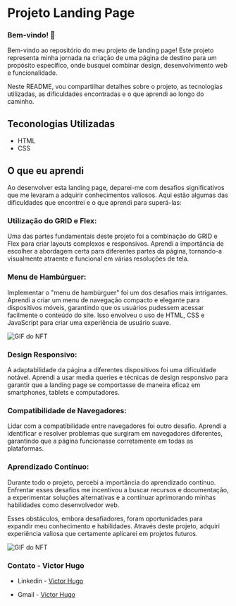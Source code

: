 # Projeto Landing Page

### Bem-vindo! 👋
Bem-vindo ao repositório do meu projeto de landing page! Este projeto representa minha jornada na criação de uma página de destino para um propósito específico, onde busquei combinar design, desenvolvimento web e funcionalidade. 

Neste README, vou compartilhar detalhes sobre o projeto, as tecnologias utilizadas, as dificuldades encontradas e o que aprendi ao longo do caminho.

## Teconologias Utilizadas
- HTML
- CSS

## O que eu aprendi
Ao desenvolver esta landing page, deparei-me com desafios significativos que me levaram a adquirir conhecimentos valiosos. Aqui estão algumas das dificuldades que encontrei e o que aprendi para superá-las:

### Utilização do GRID e Flex: 
Uma das partes fundamentais deste projeto foi a combinação do GRID e Flex para criar layouts complexos e responsivos. Aprendi a importância de escolher a abordagem certa para diferentes partes da página, tornando-a visualmente atraente e funcional em várias resoluções de tela.

### Menu de Hambúrguer: 
Implementar o "menu de hambúrguer" foi um dos desafios mais intrigantes. Aprendi a criar um menu de navegação compacto e elegante para dispositivos móveis, garantindo que os usuários pudessem acessar facilmente o conteúdo do site. Isso envolveu o uso de HTML, CSS e JavaScript para criar uma experiência de usuário suave.

<img src="./Animação Mobile.gif" alt="GIF do NFT">

### Design Responsivo: 
A adaptabilidade da página a diferentes dispositivos foi uma dificuldade notável. Aprendi a usar media queries e técnicas de design responsivo para garantir que a landing page se comportasse de maneira eficaz em smartphones, tablets e computadores.

### Compatibilidade de Navegadores: 
Lidar com a compatibilidade entre navegadores foi outro desafio. Aprendi a identificar e resolver problemas que surgiram em navegadores diferentes, garantindo que a página funcionasse corretamente em todas as plataformas.

### Aprendizado Contínuo: 
Durante todo o projeto, percebi a importância do aprendizado contínuo. Enfrentar esses desafios me incentivou a buscar recursos e documentação, a experimentar soluções alternativas e a continuar aprimorando minhas habilidades como desenvolvedor web.

Esses obstáculos, embora desafiadores, foram oportunidades para expandir meu conhecimento e habilidades. Através deste projeto, adquiri experiência valiosa que certamente aplicarei em projetos futuros.

<img src="./Animação desktop.gif" alt="GIF do NFT">



### Contato - Victor Hugo

- Linkedin - [Victor Hugo](https://www.linkedin.com/in/victor-hugo-de-lima-ribeiro-03944a22a/)

- Gmail - [Victor Hugo](https://is.gd/email_victor_hugo)


